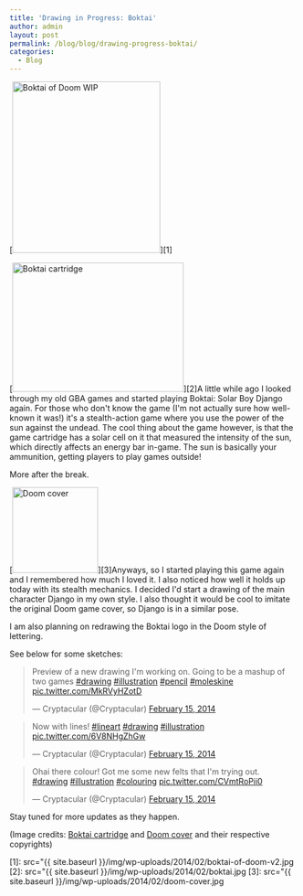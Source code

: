 ```yaml
---
title: 'Drawing in Progress: Boktai'
author: admin
layout: post
permalink: /blog/blog/drawing-progress-boktai/
categories:
  - Blog
---
```

[<img class="aligncenter size-medium wp-image-234" alt="Boktai of Doom WIP" src="{{ site.baseurl }}/img/wp-uploads/2014/02/boktai-of-doom-v2-259x300.jpg" width="259" height="300" />][1]

[<img class="alignright size-medium wp-image-232" alt="Boktai cartridge" src="{{ site.baseurl }}/img/wp-uploads/2014/02/boktai-300x226.jpg" width="300" height="226" />][2]A little while ago I looked through my old GBA games and started playing Boktai: Solar Boy Django again. For those who don't know the game (I'm not actually sure how well-known it was!) it's a stealth-action game where you use the power of the sun against the undead. The cool thing about the game however, is that the game cartridge has a solar cell on it that measured the intensity of the sun, which directly affects an energy bar in-game. The sun is basically your ammunition, getting players to play games outside!

More after the break.

<!--more-->

[<img class="alignleft size-thumbnail wp-image-233" alt="Doom cover" src="{{ site.baseurl }}/img/wp-uploads/2014/02/doom-cover-150x150.jpg" width="150" height="150" />][3]Anyways, so I started playing this game again and I remembered how much I loved it. I also noticed how well it holds up today with its stealth mechanics. I decided I'd start a drawing of the main character Django in my own style. I also thought it would be cool to imitate the original Doom game cover, so Django is in a similar pose.

I am also planning on redrawing the Boktai logo in the Doom style of lettering.

See below for some sketches:

<blockquote class="twitter-tweet" width="550">
  <p lang="en" dir="ltr">
    Preview of a new drawing I'm working on. Going to be a mashup of two games <a href="https://twitter.com/hashtag/drawing?src=hash">#drawing</a> <a href="https://twitter.com/hashtag/illustration?src=hash">#illustration</a> <a href="https://twitter.com/hashtag/pencil?src=hash">#pencil</a> <a href="https://twitter.com/hashtag/moleskine?src=hash">#moleskine</a> <a href="http://t.co/MkRVyHZotD">pic.twitter.com/MkRVyHZotD</a>
  </p>
  
  <p>
    &mdash; Cryptacular (@Cryptacular) <a href="https://twitter.com/Cryptacular/status/434582926307495937">February 15, 2014</a>
  </p>
</blockquote>



<blockquote class="twitter-tweet" width="550">
  <p lang="en" dir="ltr">
    Now with lines! <a href="https://twitter.com/hashtag/lineart?src=hash">#lineart</a> <a href="https://twitter.com/hashtag/drawing?src=hash">#drawing</a> <a href="https://twitter.com/hashtag/illustration?src=hash">#illustration</a> <a href="http://t.co/6V8NHgZhGw">pic.twitter.com/6V8NHgZhGw</a>
  </p>
  
  <p>
    &mdash; Cryptacular (@Cryptacular) <a href="https://twitter.com/Cryptacular/status/434599970428051457">February 15, 2014</a>
  </p>
</blockquote>



<blockquote class="twitter-tweet" width="550">
  <p lang="en" dir="ltr">
    Ohai there colour! Got me some new felts that I'm trying out. <a href="https://twitter.com/hashtag/drawing?src=hash">#drawing</a> <a href="https://twitter.com/hashtag/illustration?src=hash">#illustration</a> <a href="https://twitter.com/hashtag/colouring?src=hash">#colouring</a> <a href="http://t.co/CVmtRoPii0">pic.twitter.com/CVmtRoPii0</a>
  </p>
  
  <p>
    &mdash; Cryptacular (@Cryptacular) <a href="https://twitter.com/Cryptacular/status/434617231880617984">February 15, 2014</a>
  </p>
</blockquote>



Stay tuned for more updates as they happen.

(Image credits: <a href="http://www.usgamer.net/articles/making-bad-hardware-design-fun-remembering-boktai" target="_blank">Boktai cartridge</a> and <a href="http://www.mobygames.com/game/dos/doom/cover-art/gameCoverId,3907/" target="_blank">Doom cover</a> and their respective copyrights)

 [1]: src="{{ site.baseurl }}/img/wp-uploads/2014/02/boktai-of-doom-v2.jpg
 [2]: src="{{ site.baseurl }}/img/wp-uploads/2014/02/boktai.jpg
 [3]: src="{{ site.baseurl }}/img/wp-uploads/2014/02/doom-cover.jpg